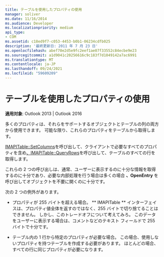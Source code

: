 ```yaml
---
title: テーブルを使用したプロパティの使用
manager: soliver
ms.date: 11/16/2014
ms.audience: Developer
ms.localizationpriority: medium
api_type:
- COM
ms.assetid: c18ed9f7-c053-4453-b0b1-06234cdfb025
description: '最終更新日: 2011 年 7 月 23 日'
ms.openlocfilehash: abef70e2d5e9fc2eef1ae07f33552c84ecbe9e23
ms.sourcegitcommit: a1d9041c20256616c9c183f7d1049142a7ac6991
ms.translationtype: MT
ms.contentlocale: ja-JP
ms.lasthandoff: 09/24/2021
ms.locfileid: "59609209"
---
```

# <a name="using-a-table-to-work-with-properties"></a>テーブルを使用したプロパティの使用

  
  
**適用対象**: Outlook 2013 | Outlook 2016 
  
多くのプロパティは、それらをサポートするオブジェクトとテーブルの列の両方から使用できます。 可能な限り、これらのプロパティをテーブルから取得します。
  
[IMAPITable::SetColumns](imapitable-setcolumns.md)を呼び出して、クライアントで必要なすべてのプロパティを含め[、IMAPITable::QueryRows](imapitable-queryrows.md)を呼び出して、テーブルのすべての行を取得します。 
  
これらの 2 つの呼び出しは、通常、ユーザーに表示するのに十分な情報を取得するのに十分であり、必要な内部処理を行う場合は多くの場合 **、OpenEntry** を呼び出してオブジェクトを不要に開くのに十分です。 
  
次の 2 つの例外があります。
  
- プロパティが 255 バイトを超える場合。 ** IMAPITable ** インターフェイスは、プロパティ値全体を返すのではなく、255 バイトで切り捨てることはできません。 しかし、このトレードオフについて考えてみろ。 このデータをユーザーに表示する場合は、コメントなどのテキスト フィールドで 255 バイトで十分です。 
    
- テーブル内の 1 行から特定のプロパティが必要な場合。 この場合、使用しないプロパティを持つテーブルを作成する必要があります。 ほとんどの場合、すべての行に同じプロパティが必要になります。
    

